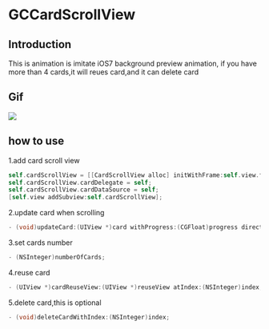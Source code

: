 # GCCardScrollView

## Introduction

This is animation is imitate iOS7 background preview animation, if you have more than 4 cards,it will reues card,and it can delete card

## Gif

![](https://github.com/Yuzeyang/GCCardViewController/raw/master/GCCardViewController.gif)

## how to use

1.add card scroll view

```objective-c
self.cardScrollView = [[CardScrollView alloc] initWithFrame:self.view.frame];
self.cardScrollView.cardDelegate = self;
self.cardScrollView.cardDataSource = self;
[self.view addSubview:self.cardScrollView];
```

2.update card when scrolling

```objective-c
- (void)updateCard:(UIView *)card withProgress:(CGFloat)progress direction:(CardMoveDirection)direction;
```

3.set cards number

```objective-c
- (NSInteger)numberOfCards;
```

4.reuse card

```objective-c
- (UIView *)cardReuseView:(UIView *)reuseView atIndex:(NSInteger)index;
```

5.delete card,this is optional

```objective-c
- (void)deleteCardWithIndex:(NSInteger)index;
```

